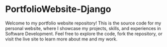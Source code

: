 # PortfolioWebsite-Django
Welcome to my portfolio website repository! This is the source code for my personal website, where I showcase my projects, skills, and experiences in Software Development. Feel free to explore the code, fork the repository, or visit the live site to learn more about me and my work.
